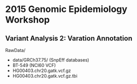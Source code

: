 # 2015 Genomic Epidemiology Workshop
## Variant Analysis 2: Varation Annotation

RawData/
- data/GRCh37.75/ (SnpEff databases)
- BT-549 (NCI60 VCF)
- HG00403.chr20.gatk.vcf.gz
- HG00403.chr20.gatk.vcf.gz.tbi
